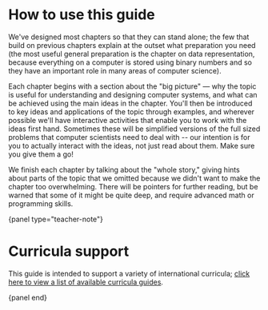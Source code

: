 # How to use this guide

We've designed most chapters so that they can stand alone; the few that build on previous chapters explain at the outset what preparation you need (the most useful general preparation is the chapter on data representation, because everything on a computer is stored using binary numbers and so they have an important role in many areas of computer science).

Each chapter begins with a section about the "big picture" — why the topic is useful for understanding and designing computer systems, and what can be achieved using the main ideas in the chapter.
You'll then be introduced to key ideas and applications of the topic through examples, and wherever possible we'll have interactive activities that enable you to work with the ideas first hand.
Sometimes these will be simplified versions of the full sized problems that computer scientists need to deal with -- our intention is for you to actually interact with the ideas, not just read about them. Make sure you give them a go!

We finish each chapter by talking about the "whole story," giving hints about parts of the topic that we omitted because we didn't want to make the chapter too overwhelming.
There will be pointers for further reading, but be warned that some of it might be quite deep, and require advanced math or programming skills.

{panel type="teacher-note"}

# Curricula support

This guide is intended to support a variety of international curricula; [click here to view a list of available curricula guides]('appendices:appendix' 'curriculum-guides').

{panel end}
